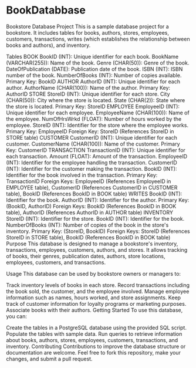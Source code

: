 # BookDatabbase
Bookstore Database Project
This is a sample database project for a bookstore. It includes tables for books, authors, stores, employees, customers, transactions, writes (which establishes the relationship between books and authors), and inventory.

Tables
BOOK
BookID (INT): Unique identifier for each book.
BookName (VARCHAR(255)): Name of the book.
Genre (CHAR(50)): Genre of the book.
DateOfPublication (DATE): Publication date of the book.
ISBN (INT): ISBN number of the book.
NumberOfBooks (INT): Number of copies available.
Primary Key: BookID
AUTHOR
AuthorID (INT): Unique identifier for each author.
AuthorName (CHAR(100)): Name of the author.
Primary Key: AuthorID
STORE
StoreID (INT): Unique identifier for each store.
City (CHAR(50)): City where the store is located.
State (CHAR(2)): State where the store is located.
Primary Key: StoreID
EMPLOYEE
EmployeeID (INT): Unique identifier for each employee.
EmployeeName (CHAR(100)): Name of the employee.
NumOfHrsWrkd (FLOAT): Number of hours worked by the employee.
StoreID (INT): Identifier for the store where the employee works.
Primary Key: EmployeeID
Foreign Key: StoreID (References StoreID in STORE table)
CUSTOMER
CustomerID (INT): Unique identifier for each customer.
CustomerName (CHAR(100)): Name of the customer.
Primary Key: CustomerID
TRANSACTION
TransactionID (INT): Unique identifier for each transaction.
Amount (FLOAT): Amount of the transaction.
EmployeeID (INT): Identifier for the employee handling the transaction.
CustomerID (INT): Identifier for the customer making the transaction.
BookID (INT): Identifier for the book involved in the transaction.
Primary Key: TransactionID
Foreign Keys: EmployeeID (References EmployeeID in EMPLOYEE table), CustomerID (References CustomerID in CUSTOMER table), BookID (References BookID in BOOK table)
WRITES
BookID (INT): Identifier for the book.
AuthorID (INT): Identifier for the author.
Primary Key: (BookID, AuthorID)
Foreign Keys: BookID (References BookID in BOOK table), AuthorID (References AuthorID in AUTHOR table)
INVENTORY
StoreID (INT): Identifier for the store.
BookID (INT): Identifier for the book.
NumberOfBooks (INT): Number of copies of the book in the store's inventory.
Primary Key: (StoreID, BookID)
Foreign Keys: StoreID (References StoreID in STORE table), BookID (References BookID in BOOK table)
Purpose
This database is designed to manage a bookstore's inventory, transactions, employees, customers, authors, and stores. It allows tracking of books, their genres, publication dates, authors, store locations, employees, customers, and transactions.

Usage
This database can be used by bookstore owners or managers to:

Track inventory levels of books in each store.
Record transactions including the book sold, the customer, and the employee involved.
Manage employee information such as names, hours worked, and store assignments.
Keep track of customer information for loyalty programs or marketing purposes.
Associate books with their authors.
Getting Started
To use this database, you can:

Create the tables in a PostgreSQL database using the provided SQL script.
Populate the tables with sample data.
Run queries to retrieve information about books, authors, stores, employees, customers, transactions, and inventory.
Contributing
Contributions to improve the database structure or documentation are welcome. Feel free to fork this repository, make your changes, and submit a pull request.
